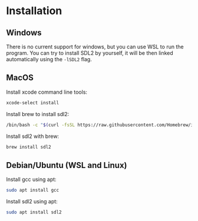# Installation
## Windows
There is no current support for windows, but you can use WSL to run the program. You can try to install SDL2 by yourself, it will be then linked automatically using the `-lSDL2` flag.

## MacOS
Install xcode command line tools:
```bash
xcode-select install
```

Install brew to install sdl2:
```bash
/bin/bash -c "$(curl -fsSL https://raw.githubusercontent.com/Homebrew/install/HEAD/install.sh)"
```

Install sdl2 with brew:
```bash
brew install sdl2
```

## Debian/Ubuntu (WSL and Linux)
Install gcc using apt:
```bash
sudo apt install gcc
```

Install sdl2 using apt:
```bash
sudo apt install sdl2
```
